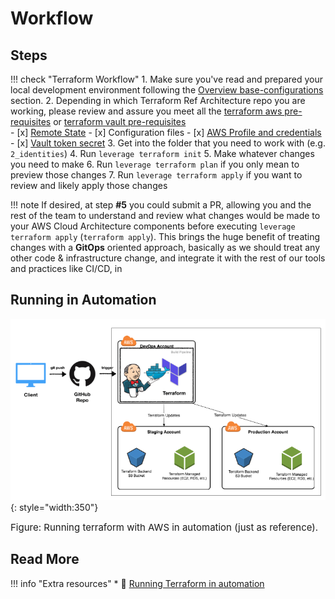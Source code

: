 # Workflow

## Steps 
!!! check "Terraform Workflow"
    1. Make sure you've read and prepared your local development environment following the
    [Overview base-configurations](../index.md) section.
    2. Depending in which Terraform Ref Architecture repo you are working, please review and assure you meet
    all the [terraform aws pre-requisites](./) or 
    [terraform vault pre-requisites](./dir-structure.md)  
        - [x] [Remote State](tf-state-workflow.md)
        - [x] Configuration files
        - [x] [AWS Profile and credentials](/user-guide/identities/credentials.md)
        - [x] [Vault token secret](/user-guide/identities/credentials-vault.md)
    3. Get into the folder that you need to work with (e.g. `2_identities`)
    4. Run `leverage terraform init`
    5. Make whatever changes you need to make
    6. Run `leverage terraform plan` if you only mean to preview those changes
    7. Run `leverage terraform apply` if you want to review and likely apply those changes

!!! note 
    If desired, at step **#5** you could submit a PR, allowing you and the rest of the team to 
    understand and review what changes would be made to your AWS Cloud Architecture components before executing 
    `leverage terraform apply` (`terraform apply`). This brings the huge benefit of treating changes with a **GitOps** oriented 
    approach, basically as we should treat any other code & infrastructure change, and integrate it with the 
    rest of our tools and practices like CI/CD, in

## Running in Automation
![leverage-aws-terraform](/assets/images/diagrams/aws-terraform-automation.png "Terraform"){: style="width:350"}
<figcaption style="font-size:15px">Figure: Running terraform with AWS in automation (just as reference).</figcaption>

## Read More

!!! info "Extra resources"
    * :ledger: [Running Terraform in automation](https://learn.hashicorp.com/terraform/development/running-terraform-in-automation)
    
